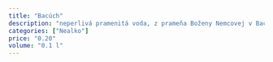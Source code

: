 ```yaml
---
title: "Bacúch"
description: "neperlivá pramenitá voda, z prameňa Boženy Nemcovej v Bacúchu"
categories: ["Nealko"]
price: "0.20"
volume: "0.1 l"
---
```


